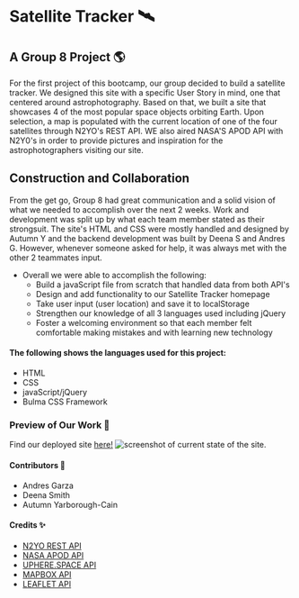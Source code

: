 # Satellite Tracker 🛰
## A Group 8 Project 🌎
For the first project of this bootcamp, our group decided to build a satellite tracker. We designed this site with a specific User Story in mind, one that centered around astrophotography. Based on that, we built a site that showcases 4 of the most popular space objects orbiting Earth. Upon selection, a map is populated with the current location of one of the four satellites through N2YO's REST API. WE also aired NASA'S APOD API with N2Y0's in order to provide pictures and inspiration for the astrophotographers visiting our site.
## Construction and Collaboration 
From the get go, Group 8 had great communication and a solid vision of what we needed to accomplish over the next 2 weeks. Work and development was split up by what each team member stated as their strongsuit. The site's HTML and CSS were mostly handled and designed by Autumn Y and the backend development was built by Deena S and Andres G. However, whenever someone asked for help, it was always met with the other 2 teammates input. 
- Overall we were able to accomplish the following:
    - Build a javaScript file from scratch that handled data from both API's
    - Design and add functionality to our Satellite Tracker homepage
    - Take user input (user location) and save it to localStorage
    - Strengthen our knowledge of all 3 languages used including jQuery
    - Foster a welcoming environment so that each member felt comfortable making mistakes and with learning new technology
#### The following shows the languages used for this project:
* HTML
* CSS
* javaScript/jQuery
* Bulma CSS Framework
### Preview of Our Work 💫
Find our deployed site [here!](https://zurdoc8.github.io/satellite_tracker1.0/)
![screenshot of current state of the site.](https://user-images.githubusercontent.com/97048430/159814491-85a8689b-3de2-43a4-860c-adf042fc1b5b.png)

#### Contributors 💙
* Andres Garza
* Deena Smith
* Autumn Yarborough-Cain
#### Credits ✨
* [N2YO REST API](https://www.n2yo.com/api/)
* [NASA APOD API](https://api.nasa.gov/)
* [UPHERE.SPACE API](https://rapidapi.com/uphere.space/api/uphere-space1/)
* [MAPBOX API](https://radar.com/product/geofencing)
* [LEAFLET API](https://leafletjs.com/SlavaUkraini/)
